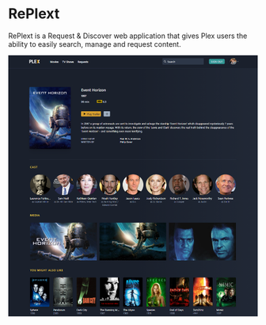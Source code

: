 # RePlext

RePlext is a Request & Discover web application that gives Plex users the ability to easily search, manage and request content.   

![](assets/images/maincard_screenshot.jpg)
